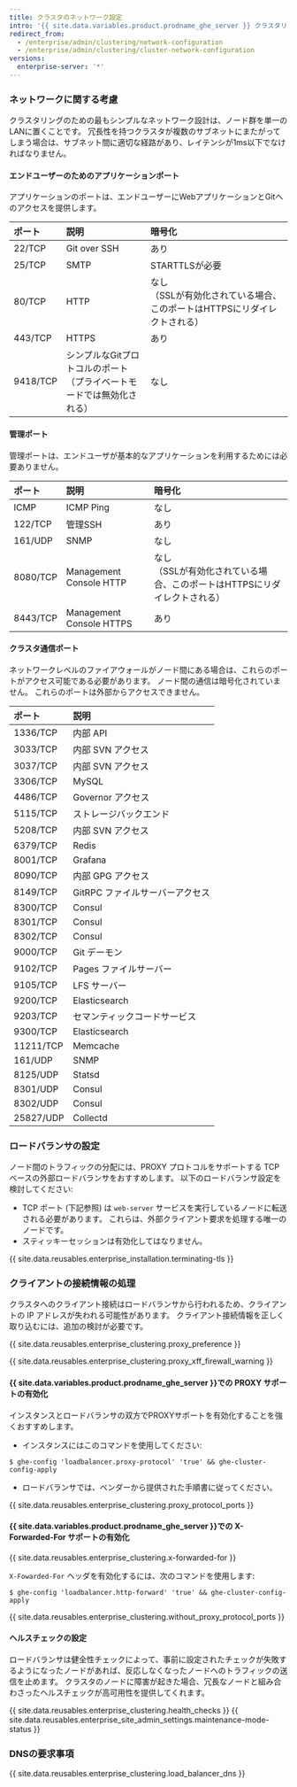 ```yaml
---
title: クラスタのネットワーク設定
intro: '{{ site.data.variables.product.prodname_ghe_server }} クラスタリングが適切に動作するためには、DNS の名前解決、ロードバランシング、ノード間の通信が適切に行われなければなりません。'
redirect_from:
  - /enterprise/admin/clustering/network-configuration
  - /enterprise/admin/clustering/cluster-network-configuration
versions:
  enterprise-server: '*'
---
```


### ネットワークに関する考慮

クラスタリングのための最もシンプルなネットワーク設計は、ノード群を単一のLANに置くことです。 冗長性を持つクラスタが複数のサブネットにまたがってしまう場合は、サブネット間に適切な経路があり、レイテンシが1ms以下でなければなりません。

#### エンドユーザーのためのアプリケーションポート

アプリケーションのポートは、エンドユーザーにWebアプリケーションとGitへのアクセスを提供します。

| ポート      | 説明                                       | 暗号化                                          |
|:-------- |:---------------------------------------- |:-------------------------------------------- |
| 22/TCP   | Git over SSH                             | あり                                           |
| 25/TCP   | SMTP                                     | STARTTLSが必要                                  |
| 80/TCP   | HTTP                                     | なし<br>（SSLが有効化されている場合、このポートはHTTPSにリダイレクトされる） |
| 443/TCP  | HTTPS                                    | あり                                           |
| 9418/TCP | シンプルなGitプロトコルのポート<br>（プライベートモードでは無効化される） | なし                                           |

#### 管理ポート

管理ポートは、エンドユーザが基本的なアプリケーションを利用するためには必要ありません。

| ポート      | 説明                       | 暗号化                                          |
|:-------- |:------------------------ |:-------------------------------------------- |
| ICMP     | ICMP Ping                | なし                                           |
| 122/TCP  | 管理SSH                    | あり                                           |
| 161/UDP  | SNMP                     | なし                                           |
| 8080/TCP | Management Console HTTP  | なし<br>（SSLが有効化されている場合、このポートはHTTPSにリダイレクトされる） |
| 8443/TCP | Management Console HTTPS | あり                                           |

#### クラスタ通信ポート

ネットワークレベルのファイアウォールがノード間にある場合は、これらのポートがアクセス可能である必要があります。 ノード間の通信は暗号化されていません。 これらのポートは外部からアクセスできません。

| ポート       | 説明                  |
|:--------- |:------------------- |
| 1336/TCP  | 内部 API              |
| 3033/TCP  | 内部 SVN アクセス         |
| 3037/TCP  | 内部 SVN アクセス         |
| 3306/TCP  | MySQL               |
| 4486/TCP  | Governor アクセス       |
| 5115/TCP  | ストレージバックエンド         |
| 5208/TCP  | 内部 SVN アクセス         |
| 6379/TCP  | Redis               |
| 8001/TCP  | Grafana             |
| 8090/TCP  | 内部 GPG アクセス         |
| 8149/TCP  | GitRPC ファイルサーバーアクセス |
| 8300/TCP  | Consul              |
| 8301/TCP  | Consul              |
| 8302/TCP  | Consul              |
| 9000/TCP  | Git デーモン            |
| 9102/TCP  | Pages ファイルサーバー      |
| 9105/TCP  | LFS サーバー            |
| 9200/TCP  | Elasticsearch       |
| 9203/TCP  | セマンティックコードサービス      |
| 9300/TCP  | Elasticsearch       |
| 11211/TCP | Memcache            |
| 161/UDP   | SNMP                |
| 8125/UDP  | Statsd              |
| 8301/UDP  | Consul              |
| 8302/UDP  | Consul              |
| 25827/UDP | Collectd            |


### ロードバランサの設定

 ノード間のトラフィックの分配には、PROXY プロトコルをサポートする TCP ベースの外部ロードバランサをおすすめします。 以下のロードバランサ設定を検討してください:

 - TCP ポート (下記参照) は `web-server` サービスを実行しているノードに転送される必要があります。 これらは、外部クライアント要求を処理する唯一のノードです。
 - スティッキーセッションは有効化してはなりません。

{{ site.data.reusables.enterprise_installation.terminating-tls }}

### クライアントの接続情報の処理

クラスタへのクライアント接続はロードバランサから行われるため、クライアントの IP アドレスが失われる可能性があります。 クライアント接続情報を正しく取り込むには、追加の検討が必要です。

{{ site.data.reusables.enterprise_clustering.proxy_preference }}

{{ site.data.reusables.enterprise_clustering.proxy_xff_firewall_warning }}

#### {{ site.data.variables.product.prodname_ghe_server }}での PROXY サポートの有効化

インスタンスとロードバランサの双方でPROXYサポートを有効化することを強くおすすめします。

 - インスタンスにはこのコマンドを使用してください:
  ```shell
  $ ghe-config 'loadbalancer.proxy-protocol' 'true' && ghe-cluster-config-apply
  ```
  - ロードバランサでは、ベンダーから提供された手順書に従ってください。

  {{ site.data.reusables.enterprise_clustering.proxy_protocol_ports }}

#### {{ site.data.variables.product.prodname_ghe_server }}での X-Forwarded-For サポートの有効化

{{ site.data.reusables.enterprise_clustering.x-forwarded-for }}

`X-Fowarded-For` ヘッダを有効化するには、次のコマンドを使用します:

```shell
$ ghe-config 'loadbalancer.http-forward' 'true' && ghe-cluster-config-apply
```

{{ site.data.reusables.enterprise_clustering.without_proxy_protocol_ports }}

#### ヘルスチェックの設定
ロードバランサは健全性チェックによって、事前に設定されたチェックが失敗するようになったノードがあれば、反応しなくなったノードへのトラフィックの送信を止めます。 クラスタのノードに障害が起きた場合、冗長なノードと組み合わさったヘルスチェックが高可用性を提供してくれます。

{{ site.data.reusables.enterprise_clustering.health_checks }}
{{ site.data.reusables.enterprise_site_admin_settings.maintenance-mode-status }}

### DNSの要求事項

{{ site.data.reusables.enterprise_clustering.load_balancer_dns }}
